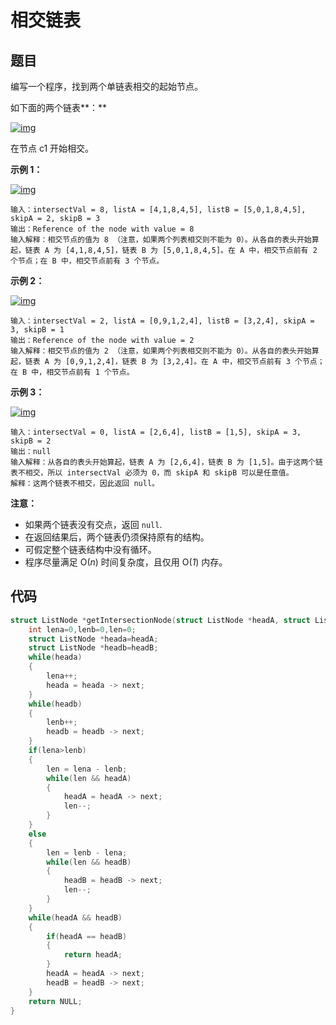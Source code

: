# 相交链表

## 题目

编写一个程序，找到两个单链表相交的起始节点。

  

如下面的两个链表**：**

  

[![img](https://assets.leetcode-cn.com/aliyun-lc-upload/uploads/2018/12/14/160_statement.png)](https://assets.leetcode-cn.com/aliyun-lc-upload/uploads/2018/12/14/160_statement.png)

  

在节点 c1 开始相交。

  

 

  

**示例 1：**

  

[![img](https://assets.leetcode-cn.com/aliyun-lc-upload/uploads/2018/12/14/160_example_1.png)](https://assets.leetcode.com/uploads/2018/12/13/160_example_1.png)

  

```
输入：intersectVal = 8, listA = [4,1,8,4,5], listB = [5,0,1,8,4,5], skipA = 2, skipB = 3
输出：Reference of the node with value = 8
输入解释：相交节点的值为 8 （注意，如果两个列表相交则不能为 0）。从各自的表头开始算起，链表 A 为 [4,1,8,4,5]，链表 B 为 [5,0,1,8,4,5]。在 A 中，相交节点前有 2 个节点；在 B 中，相交节点前有 3 个节点。
```

  

 

  

**示例 2：**

  

[![img](https://assets.leetcode-cn.com/aliyun-lc-upload/uploads/2018/12/14/160_example_2.png)](https://assets.leetcode.com/uploads/2018/12/13/160_example_2.png)

  

```
输入：intersectVal = 2, listA = [0,9,1,2,4], listB = [3,2,4], skipA = 3, skipB = 1
输出：Reference of the node with value = 2
输入解释：相交节点的值为 2 （注意，如果两个列表相交则不能为 0）。从各自的表头开始算起，链表 A 为 [0,9,1,2,4]，链表 B 为 [3,2,4]。在 A 中，相交节点前有 3 个节点；在 B 中，相交节点前有 1 个节点。
```

  

 

  

**示例 3：**

  

[![img](https://assets.leetcode-cn.com/aliyun-lc-upload/uploads/2018/12/14/160_example_3.png)](https://assets.leetcode.com/uploads/2018/12/13/160_example_3.png)

  

```
输入：intersectVal = 0, listA = [2,6,4], listB = [1,5], skipA = 3, skipB = 2
输出：null
输入解释：从各自的表头开始算起，链表 A 为 [2,6,4]，链表 B 为 [1,5]。由于这两个链表不相交，所以 intersectVal 必须为 0，而 skipA 和 skipB 可以是任意值。
解释：这两个链表不相交，因此返回 null。
```

  

 

  

**注意：**

  

- 如果两个链表没有交点，返回 `null`.
- 在返回结果后，两个链表仍须保持原有的结构。
- 可假定整个链表结构中没有循环。
- 程序尽量满足 O(*n*) 时间复杂度，且仅用 O(*1*) 内存。 

## 代码

```c
struct ListNode *getIntersectionNode(struct ListNode *headA, struct ListNode *headB) {
    int lena=0,lenb=0,len=0;
    struct ListNode *heada=headA;
    struct ListNode *headb=headB;
    while(heada)
    {
        lena++;
        heada = heada -> next;
    }
    while(headb)
    {
        lenb++;
        headb = headb -> next;
    }
    if(lena>lenb)
    {
        len = lena - lenb;
        while(len && headA)
        {
            headA = headA -> next;
            len--;
        }
    }
    else
    {
        len = lenb - lena;
        while(len && headB)
        {
            headB = headB -> next;
            len--;
        }
    }
    while(headA && headB)
    {
        if(headA == headB)
        {
            return headA;
        }
        headA = headA -> next;
        headB = headB -> next;
    }
    return NULL;
}
    
```

